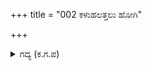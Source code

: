 +++
title = "002 ಕಳುಹಲತ್ತಲು ಹೋಗಿ"

+++

<details><summary>ಗದ್ಯ (ಕ.ಗ.ಪ) </summary>

2. "ಅರ್ಜುನನನ್ನು ನೋಡಿ ಬಾ ಎಂದು ಸಾತ್ಯಕಿಯನ್ನು ಕಳುಹಿಸಿದ್ದು, ಅವನು ಇನ್ನೂ ವಿಷಯವನ್ನು ತಿಳಿದು ಹಿಂತಿರುಗಿ ಬಂದಿಲ್ಲ. ಪಾರ್ಥನು ಯುದ್ಧದಲ್ಲಿ ನಾಶವಾದನೋ, ಉಳಿದಿರುವನೋ ಅಥವಾ ಬಾಣಗಳ ಏಟಿನಿಂದ ಆಯಾಸಗೊಂಡಿದ್ದಾನೋ ಎಂದು ತಿಳಿದು ಹೇಳುವವರು ಮಕುಟಧಾರಿಗಳಾದ ರಾಜರುಗಳಲ್ಲಿ ಯಾರು ?"  ಎಂದು ಪ್ರಲಾಪಿಸಿ ರಾಜ ಧರ್ಮಜನು ಭೀಮನ ಮುಖವನ್ನು ನೋಡಿದನು.
</details>
